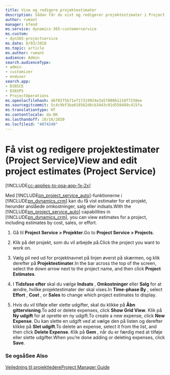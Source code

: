 ```yaml
---
title: Vise og redigere projektestimater
description: Sådan får du vist og redigerer projektestimater i Project Service
author: rumant
manager: kfend
ms.service: dynamics-365-customerservice
ms.custom:
- dyn365-projectservice
ms.date: 8/03/2018
ms.topic: article
ms.author: rumant
audience: Admin
search.audienceType:
- admin
- customizer
- enduser
search.app:
- D365CE
- D365PS
- ProjectOperations
ms.openlocfilehash: d6f8375b71ef17319924e3a57800b1218f7258ee
ms.sourcegitcommit: 5c4c9bf3ba018562d6cb3443c01d550489c415fa
ms.translationtype: HT
ms.contentlocale: da-DK
ms.lasthandoff: 10/16/2020
ms.locfileid: "4074248"
---
```

# <a name="view-and-edit-project-estimates-project-service"></a><span data-ttu-id="657a1-103">Få vist og redigere projektestimater (Project Service)</span><span class="sxs-lookup"><span data-stu-id="657a1-103">View and edit project estimates (Project Service)</span></span>

[!INCLUDE[cc-applies-to-psa-app-1x-2x](../includes/cc-applies-to-psa-app-1x-2x.md)]

<span data-ttu-id="657a1-104">Med [!INCLUDE[pn_project_service_auto](../includes/pn-project-service-auto.md)]-funktionerne i [!INCLUDE[pn_dynamics_crm](../includes/pn-dynamics-crm.md)] kan du få vist estimater for et projekt, herunder anslåede omkostninger, salg eller indsats.</span><span class="sxs-lookup"><span data-stu-id="657a1-104">With the [!INCLUDE[pn_project_service_auto](../includes/pn-project-service-auto.md)] capabilities in [!INCLUDE[pn_dynamics_crm](../includes/pn-dynamics-crm.md)], you can view estimates for a project, including estimates by cost, sales, or effort.</span></span>  
  
1.  <span data-ttu-id="657a1-105">Gå til **Project Service > Projekter**.</span><span class="sxs-lookup"><span data-stu-id="657a1-105">Go to **Project Service > Projects**.</span></span>  
  
2.  <span data-ttu-id="657a1-106">Klik på det projekt, som du vil arbejde på.</span><span class="sxs-lookup"><span data-stu-id="657a1-106">Click the project you want to work on.</span></span>  
  
3.  <span data-ttu-id="657a1-107">Vælg pil ned ud for projektnavnet på linjen øverst på skærmen, og klik derefter på **Projektestimater**.</span><span class="sxs-lookup"><span data-stu-id="657a1-107">In the bar across the top of the screen, select the down arrow next to the project name, and then click **Project Estimates**.</span></span>  
  
4.  <span data-ttu-id="657a1-108">I **Tidsfase efter** skal du vælge **Indsats** , **Omkostninger** eller **Salg** for at ændre, hvilke projektestimater der skal vises.</span><span class="sxs-lookup"><span data-stu-id="657a1-108">In **Time-phase By** , select **Effort** , **Cost** , or **Sales** to change which project estimates to display.</span></span>  
  
5.  <span data-ttu-id="657a1-109">Hvis du vil tilføje eller slette udgifter, skal du klikke på **Åbn gittervisning**.</span><span class="sxs-lookup"><span data-stu-id="657a1-109">To add or delete expenses, click **Show Grid View**.</span></span> <span data-ttu-id="657a1-110">Klik på **Ny udgift** for at oprette en ny udgift.</span><span class="sxs-lookup"><span data-stu-id="657a1-110">To create a new expense, click **New Expense**.</span></span> <span data-ttu-id="657a1-111">Du kan slette en udgift ved at vælge den på listen og derefter klikke på **Slet udgift**.</span><span class="sxs-lookup"><span data-stu-id="657a1-111">To delete an expense, select it from the list, and then click **Delete Expense**.</span></span> <span data-ttu-id="657a1-112">Klik på **Gem** , når du er færdig med at tilføje eller slette udgifter.</span><span class="sxs-lookup"><span data-stu-id="657a1-112">When you’re done adding or deleting expenses, click **Save**.</span></span>  
  
### <a name="see-also"></a><span data-ttu-id="657a1-113">Se også</span><span class="sxs-lookup"><span data-stu-id="657a1-113">See Also</span></span>  
 [<span data-ttu-id="657a1-114">Vejledning til projektledere</span><span class="sxs-lookup"><span data-stu-id="657a1-114">Project Manager Guide</span></span>](../psa/project-manager-guide.md)
